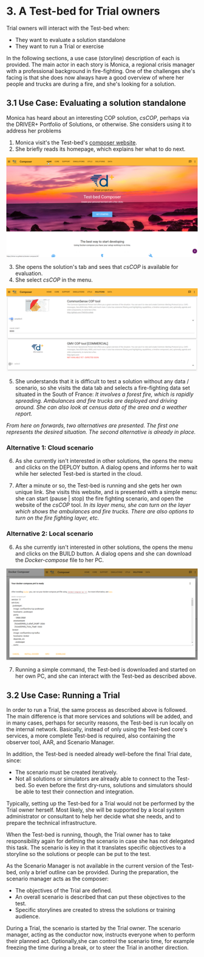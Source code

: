 # 3. A Test-bed for Trial owners

Trial owners will interact with the Test-bed when:
- They want to evaluate a solution standalone
- They want to run a Trial or exercise

In the following sections, a use case (storyline) description of each is provided. The main actor in each story is Monica, a regional crisis manager with a professional background in fire-fighting. One of the challenges she's facing is that she does now always have a good overview of where her people and trucks are during a fire, and she's looking for a solution.

## 3.1 Use Case: Evaluating a solution standalone

Monica has heard about an interesting COP solution, *csCOP*, perhaps via the DRIVER+ Portfolio of Solutions, or otherwise. She considers using it to address her problems

1. Monica visit's the Test-bed's [composer website](https://driver-eu.github.io/docker-composer).
2. She briefly reads its homepage, which explains her what to do next.

![Test-bed composer's home page](img/test-bed-composer-home.png)

3. She opens the solution's tab and sees that *csCOP* is available for evaluation.
4. She select *csCOP* in the menu.

![Test-bed composer: Selecting a solution](img/test-bed-composer-solutions.png)

5. She understands that it is difficult to test a solution without any data / scenario, so she visits the data tab and selects a fire-fighting data set situated in the South of France: *It involves a forest fire, which is rapidly spreading. Ambulances and fire trucks are deployed and driving around. She can also look at census data of the area and a weather report.*

*From here on forwards, two alternatives are presented. The first one represents the desired situation. The second alternative is already in place.*

### Alternative 1: Cloud scenario

6. As she currently isn't interested in other solutions, the opens the menu and clicks on the DEPLOY button. A dialog opens and informs her to wait while her selected Test-bed is started in the cloud.

7. After a minute or so, the Test-bed is running and she gets her own unique link. She visits this website, and is presented with a simple menu: she can start (pause | stop) the fire fighting scenario, and open the website of the *csCOP* tool. *In its layer menu, she can turn on the layer which shows the ambulances and fire trucks. There are also options to turn on the fire fighting layer, etc.*

### Alternative 2: Local scenario

6. As she currently isn't interested in other solutions, the opens the menu and clicks on the BUILD button. A dialog opens and she can download the *Docker-compose* file to her PC.

![Test-bed composer: Downloading the docker-compose.yml file](img/test-bed-composer-download.png)

7. Running a simple command, the Test-bed is downloaded and started on her own PC, and she can interact with the Test-bed as described above.

## 3.2 Use Case: Running a Trial

In order to run a Trial, the same process as described above is followed. The main difference is that more services and solutions will be added, and in many cases, perhaps for security reasons, the Test-bed is run locally on the internal network. Basically, instead of only using the Test-bed core's services, a more complete Test-bed is required, also containing the observer tool, AAR, and Scenario Manager.

In addition, the Test-bed is needed already well-before the final Trial date, since:
- The scenario must be created iteratively.
- Not all solutions or simulators are already able to connect to the Test-bed. So even before the first dry-runs, solutions and simulators should be able to test their connection and integration.

Typically, setting up the Test-bed for a Trial  would not be performed by the Trial owner herself. Most likely, she will be supported by a local system administrator or consultant to help her decide what she needs, and to prepare the technical infrastructure.

When the Test-bed is running, though, the Trial owner has to take responsibility again for defining the scenario in case she has not delegated this task. The scenario is key in that it translates specific objectives to a storyline so the solutions or people can be put to the test.

As the Scenario Manager is not available in the current version of the Test-bed, only a brief outline can be provided. During the preparation, the scenario manager acts as the composer:
- The objectives of the Trial are defined.
- An overall scenario is described that can put these objectives to the test.
- Specific storylines are created to stress the solutions or training audience.

During a Trial, the scenario is started by the Trial owner. The scenario manager, acting as the conductor now, instructs everyone when to perform their planned act. Optionally,she can control the scenario time, for example freezing the time during a break, or to steer the Trial in another direction.
